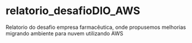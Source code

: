 # relatorio_desafioDIO_AWS
Relatorio do desafio empresa farmacêutica, onde propusemos melhorias migrando ambiente para nuvem utilizando AWS
